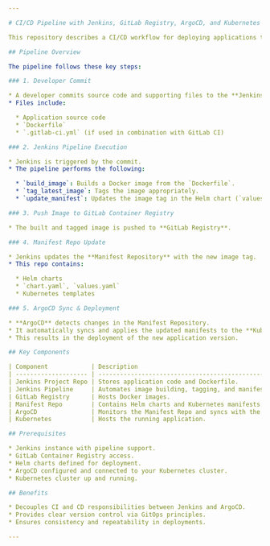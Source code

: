 ```yaml
---

# CI/CD Pipeline with Jenkins, GitLab Registry, ArgoCD, and Kubernetes

This repository describes a CI/CD workflow for deploying applications to a Kubernetes cluster using Jenkins for continuous integration and ArgoCD for continuous deployment.

## Pipeline Overview

The pipeline follows these key steps:

### 1. Developer Commit

* A developer commits source code and supporting files to the **Jenkins Project Repository**.
* Files include:

  * Application source code
  * `Dockerfile`
  * `.gitlab-ci.yml` (if used in combination with GitLab CI)

### 2. Jenkins Pipeline Execution

* Jenkins is triggered by the commit.
* The pipeline performs the following:

  * `build_image`: Builds a Docker image from the `Dockerfile`.
  * `tag_latest_image`: Tags the image appropriately.
  * `update_manifest`: Updates the image tag in the Helm chart (`values.yaml`).

### 3. Push Image to GitLab Container Registry

* The built and tagged image is pushed to **GitLab Registry**.

### 4. Manifest Repo Update

* Jenkins updates the **Manifest Repository** with the new image tag.
* This repo contains:

  * Helm charts
  * `chart.yaml`, `values.yaml`
  * Kubernetes templates

### 5. ArgoCD Sync & Deployment

* **ArgoCD** detects changes in the Manifest Repository.
* It automatically syncs and applies the updated manifests to the **Kubernetes** cluster.
* This results in the deployment of the new application version.

## Key Components

| Component            | Description                                                       |
| -------------------- | ----------------------------------------------------------------- |
| Jenkins Project Repo | Stores application code and Dockerfile.                           |
| Jenkins Pipeline     | Automates image building, tagging, and manifest updates.          |
| GitLab Registry      | Hosts Docker images.                                              |
| Manifest Repo        | Contains Helm charts and Kubernetes manifests.                    |
| ArgoCD               | Monitors the Manifest Repo and syncs with the Kubernetes cluster. |
| Kubernetes           | Hosts the running application.                                    |

## Prerequisites

* Jenkins instance with pipeline support.
* GitLab Container Registry access.
* Helm charts defined for deployment.
* ArgoCD configured and connected to your Kubernetes cluster.
* Kubernetes cluster up and running.

## Benefits

* Decouples CI and CD responsibilities between Jenkins and ArgoCD.
* Provides clear version control via GitOps principles.
* Ensures consistency and repeatability in deployments.

---
```


